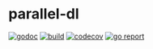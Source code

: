 # parallel-dl

[![godoc](https://godoc.org/github.com/yyoshiki41/parallel-dl?status.svg)](https://godoc.org/github.com/yyoshiki41/parallel-dl)
[![build](https://travis-ci.org/yyoshiki41/parallel-dl.svg?branch=master)](https://travis-ci.org/yyoshiki41/parallel-dl)
[![codecov](https://codecov.io/gh/yyoshiki41/parallel-dl/branch/master/graph/badge.svg)](https://codecov.io/gh/yyoshiki41/parallel-dl)
[![go report](https://goreportcard.com/badge/github.com/yyoshiki41/parallel-dl)](https://goreportcard.com/report/github.com/yyoshiki41/parallel-dl)
